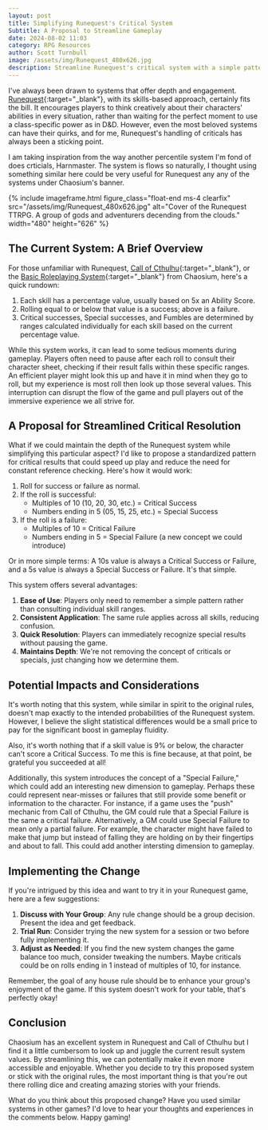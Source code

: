 ```yaml
---
layout: post
title: Simplifying Runequest's Critical System
Subtitle: A Proposal to Streamline Gameplay
date: 2024-08-02 11:03
category: RPG Resources
author: Scott Turnbull
image: /assets/img/Runequest_480x626.jpg
description: Streamline Runequest's critical system with a simple pattern. Boost gameplay speed, reduce confusion, and keep the depth. A small tweak for smoother adventures.
---
```

I've always been drawn to systems that offer depth and engagement. [Runequest](https://www.chaosium.com/runequest-rpg/){:target="_blank"}, with its skills-based approach, certainly fits the bill. It encourages players to think creatively about their characters' abilities in every situation, rather than waiting for the perfect moment to use a class-specific power as in D&D. However, even the most beloved systems can have their quirks, and for me, Runequest's handling of criticals has always been a sticking point.

I am taking inspiration from the way another percentile system I'm fond of does crticials, Harnmaster. The system is flows so naturally, I thought using something similar here could be very useful for Runequest any any of the systems under Chaosium's banner. 

{% include imageframe.html
  figure_class="float-end ms-4 clearfix"
  src="/assets/img/Runequest_480x626.jpg"
  alt="Cover of the Runequest TTRPG. A group of gods and adventurers decending from the clouds."
  width="480" height="626"
 %}

## The Current System: A Brief Overview

For those unfamiliar with Runequest, [Call of Cthulhu](https://www.chaosium.com/call-of-cthulhu-rpg/){:target="_blank"}, or the [Basic Roleplaying System](https://www.chaosium.com/basic-roleplaying/){:target="_blank"} from Chaosium, here's a quick rundown:

1. Each skill has a percentage value, usually based on 5x an Ability Score.
2. Rolling equal to or below that value is a success; above is a failure.
3. Critical successes, Special successes, and Fumbles are determined by ranges calculated individually for each skill based on the current percentage value.

While this system works, it can lead to some tedious moments during gameplay. Players often need to pause after each roll to consult their character sheet, checking if their result falls within these specific ranges. An efficient player might look this up and have it in mind when they go to roll, but my experience is most roll then look up those several values. This interruption can disrupt the flow of the game and pull players out of the immersive experience we all strive for.

## A Proposal for Streamlined Critical Resolution

What if we could maintain the depth of the Runequest system while simplifying this particular aspect? I'd like to propose a standardized pattern for critical results that could speed up play and reduce the need for constant reference checking. Here's how it would work:

1. Roll for success or failure as normal.
2. If the roll is successful:
   - Multiples of 10 (10, 20, 30, etc.) = Critical Success
   - Numbers ending in 5 (05, 15, 25, etc.) = Special Success
3. If the roll is a failure:
   - Multiples of 10 = Critical Failure
   - Numbers ending in 5 = Special Failure (a new concept we could introduce)

Or in more simple terms:  A 10s value is always a Critical Success or Failure, and a 5s value is always a Special Success or Failure.  It's that simple.

This system offers several advantages:

1. **Ease of Use**: Players only need to remember a simple pattern rather than consulting individual skill ranges.
2. **Consistent Application**: The same rule applies across all skills, reducing confusion.
3. **Quick Resolution**: Players can immediately recognize special results without pausing the game.
4. **Maintains Depth**: We're not removing the concept of criticals or specials, just changing how we determine them.

## Potential Impacts and Considerations

It's worth noting that this system, while similar in spirit to the original rules, doesn't map exactly to the intended probabilities of the Runequest system. However, I believe the slight statistical differences would be a small price to pay for the significant boost in gameplay fluidity.

Also, it's worth nothing that if a skill value is 9% or below, the character can't score a Critical Success.  To me this is fine because, at that point, be grateful you succeeded at all!

Additionally, this system introduces the concept of a "Special Failure," which could add an interesting new dimension to gameplay. Perhaps these could represent near-misses or failures that still provide some benefit or information to the character.  For instance, if a game uses the "push" mechanic from Call of Cthulhu, the GM could rule that a Special Failure is the same a critical failure.  Alternatively, a GM could use Special Failure to mean only a partial failure.  For example, the character might have failed to make that jump but instead of falling they are holding on by their fingertips and about to fall.  This could add another intersting dimension to gameplay.

## Implementing the Change

If you're intrigued by this idea and want to try it in your Runequest game, here are a few suggestions:

1. **Discuss with Your Group**: Any rule change should be a group decision. Present the idea and get feedback.
2. **Trial Run**: Consider trying the new system for a session or two before fully implementing it.
3. **Adjust as Needed**: If you find the new system changes the game balance too much, consider tweaking the numbers. Maybe criticals could be on rolls ending in 1 instead of multiples of 10, for instance.

Remember, the goal of any house rule should be to enhance your group's enjoyment of the game. If this system doesn't work for your table, that's perfectly okay!

## Conclusion

Chaosium has an excellent system in Runequest and Call of Cthulhu but I find it a little cumbersom to look up and juggle the current result system values. By streamlining this, we can potentially make it even more accessible and enjoyable. Whether you decide to try this proposed system or stick with the original rules, the most important thing is that you're out there rolling dice and creating amazing stories with your friends.

What do you think about this proposed change? Have you used similar systems in other games? I'd love to hear your thoughts and experiences in the comments below. Happy gaming!
